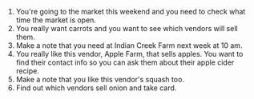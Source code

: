 1. You're going to the market this weekend and you need to check what time the market is open.
2. You really want carrots and you want to see which vendors will sell them.
3. Make a note that you need at Indian Creek Farm next week at 10 am. 
4. You really like this vendor, Apple Farm, that sells apples. You want to find their contact info so you can ask them about their apple cider recipe.
5. Make a note that you like this vendor's squash too. 
6. Find out which vendors sell onion and take card.